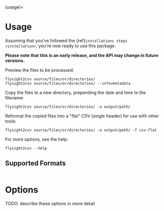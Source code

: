 (usage)=

# Usage

Assuming that you've followed the {ref}`installations steps <installation>`, you're now ready to use this package.

**Please note that this is an early release, and the API may change in future versions.**

Preview the files to be processed:

```shell
flysight2csv source/files/or/directories/
flysight2csv source/files/or/directories/ --info=metadata
```

Copy the files to a new directory, prepending the date and time to the filename:

```shell
flysight2csv source/files/or/directories/ -o output/path/
```

Reformat the copied files into a "flat" CSV (single header) for use with other tools:

```shell
flysight2csv source/files/or/directories/ -o output/path/ -f csv-flat
```

For more options, see the help:

```shell
flysight2csv --help
```

## Supported Formats

```{include} ../tests/data/cli_expected/formats.txt

```

# Options

TODO: describe these options in more detail

```{include} ../tests/data/cli_expected/help.txt

```
